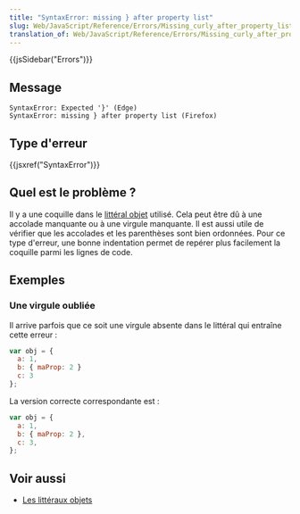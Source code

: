 ```yaml
---
title: "SyntaxError: missing } after property list"
slug: Web/JavaScript/Reference/Errors/Missing_curly_after_property_list
translation_of: Web/JavaScript/Reference/Errors/Missing_curly_after_property_list
---
```


{{jsSidebar("Errors")}}

## Message

```
SyntaxError: Expected '}' (Edge)
SyntaxError: missing } after property list (Firefox)
```

## Type d'erreur

{{jsxref("SyntaxError")}}

## Quel est le problème ?

Il y a une coquille dans le [littéral objet](/fr/docs/Web/JavaScript/Reference/Opérateurs/Initialisateur_objet) utilisé. Cela peut être dû à une accolade manquante ou à une virgule manquante. Il est aussi utile de vérifier que les accolades et les parenthèses sont bien ordonnées. Pour ce type d'erreur, une bonne indentation permet de repérer plus facilement la coquille parmi les lignes de code.

## Exemples

### Une virgule oubliée

Il arrive parfois que ce soit une virgule absente dans le littéral qui entraîne cette erreur :

```js example-bad
var obj = {
  a: 1,
  b: { maProp: 2 }
  c: 3
};
```

La version correcte correspondante est :

```js example-good
var obj = {
  a: 1,
  b: { maProp: 2 },
  c: 3,
};
```

## Voir aussi

- [Les littéraux objets](/fr/docs/Web/JavaScript/Reference/Opérateurs/Initialisateur_objet)
